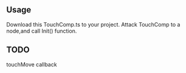 ## Usage
Download this TouchComp.ts to your project.
Attack TouchComp to a node,and call Init() function.

## TODO
touchMove callback